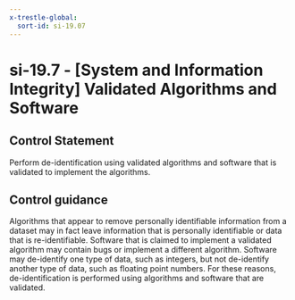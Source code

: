 ```yaml
---
x-trestle-global:
  sort-id: si-19.07
---
```


# si-19.7 - \[System and Information Integrity\] Validated Algorithms and Software

## Control Statement

Perform de-identification using validated algorithms and software that is validated to implement the algorithms.

## Control guidance

Algorithms that appear to remove personally identifiable information from a dataset may in fact leave information that is personally identifiable or data that is re-identifiable. Software that is claimed to implement a validated algorithm may contain bugs or implement a different algorithm. Software may de-identify one type of data, such as integers, but not de-identify another type of data, such as floating point numbers. For these reasons, de-identification is performed using algorithms and software that are validated.
